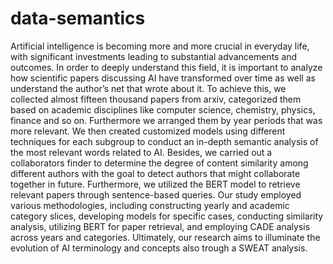 # data-semantics

Artificial intelligence is becoming more and more crucial in everyday life, with significant investments
leading to substantial advancements and outcomes. In order to deeply understand this field, it is important
to analyze how scientific papers discussing AI have transformed over time as well as understand the
author’s net that wrote about it.
To achieve this, we collected almost fifteen thousand papers from arxiv, categorized them based on
academic disciplines like computer science, chemistry, physics, finance and so on. Furthermore we
arranged them by year periods that was more relevant. We then created customized models using
different techniques for each subgroup to conduct an in-depth semantic analysis of the most relevant
words related to AI.
Besides, we carried out a collaborators finder to determine the degree of content similarity among
different authors with the goal to detect authors that might collaborate together in future. Furthermore,
we utilized the BERT model to retrieve relevant papers through sentence-based queries.
Our study employed various methodologies, including constructing yearly and academic category slices,
developing models for specific cases, conducting similarity analysis, utilizing BERT for paper retrieval, and
employing CADE analysis across years and categories. Ultimately, our research aims to illuminate the
evolution of AI terminology and concepts also trough a SWEAT analysis.
